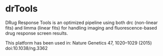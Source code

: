 # drTools

DRug Response Tools is an optimized pipeline using both drc (non-linear fits) and limma (linear fits) for handling 
imaging and fluorescence-based drug response screen results.

This platform has been used in: Nature Genetics 47, 1020–1029 (2015) doi:10.1038/ng.3362
